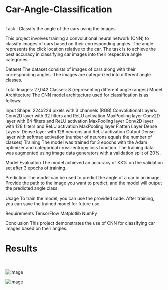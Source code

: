 # Car-Angle-Classification
</br>
Task : Classify the angle of the cars using the images

This project involves training a convolutional neural network (CNN) to classify images of cars based on their corresponding angles. The angle represents the click location relative to the car. The task is to achieve the best accuracy in classifying car images into their respective angle categories.

Dataset
The dataset consists of images of cars along with their corresponding angles. The images are categorized into different angle classes.

Total Images: 27,042
Classes: 8 (representing different angle ranges)
Model Architecture
The CNN model architecture used for classification is as follows:

Input Shape: 224x224 pixels with 3 channels (RGB)
Convolutional Layers:
Conv2D layer with 32 filters and ReLU activation
MaxPooling layer
Conv2D layer with 64 filters and ReLU activation
MaxPooling layer
Conv2D layer with 128 filters and ReLU activation
MaxPooling layer
Flatten Layer
Dense Layers:
Dense layer with 128 neurons and ReLU activation
Output Dense layer with softmax activation (number of neurons equals the number of classes)
Training
The model was trained for 3 epochs with the Adam optimizer and categorical cross-entropy loss function. The training data was augmented using image data generators with a validation split of 20%.

Model Evaluation
The model achieved an accuracy of XX% on the validation set after 3 epochs of training.

Prediction
The model can be used to predict the angle of a car in an image. Provide the path to the image you want to predict, and the model will output the predicted angle class.

Usage
To train the model, you can use the provided code. After training, you can save the trained model for future use.

Requirements
TensorFlow
Matplotlib
NumPy

Conclusion
This project demonstrates the use of CNN for classifying car images based on their angles.

# Results
</br>

![image](https://github.com/TusharPaul01/Car-Angle-Classification/assets/97314846/38e11a3a-fe84-4956-9cc9-de3c67fc3653)

![image](https://github.com/TusharPaul01/Car-Angle-Classification/assets/97314846/e821a0e4-8934-48fa-8d47-ba906458dce4)

